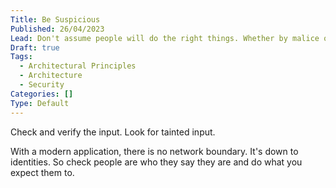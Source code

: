 ```yaml
---
Title: Be Suspicious
Published: 26/04/2023
Lead: Don't assume people will do the right things. Whether by malice or ignorance, users will try to break your app.
Draft: true
Tags:
  - Architectural Principles
  - Architecture
  - Security
Categories: []
Type: Default
---
```


Check and verify the input. Look for tainted input.

With a modern application, there is no network boundary. It's down to identities. So check people are who they say they are and do what you expect them to.
